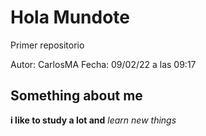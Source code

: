 # Hola Mundote
Primer repositorio

Autor: CarlosMA
Fecha: 09/02/22 a las 09:17

## Something about me
**i like to study a lot and** *learn new things*

